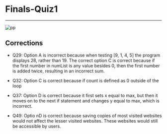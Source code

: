 # Finals-Quiz1
--------
![pp](https://user-images.githubusercontent.com/89219476/164800176-83b844a1-1713-42df-98c8-4aa96fec032f.png)

## Corrections
* Q29: Option A is incorrect because when testing [9, 1, 4, 5] the program displays 28, rather than 19. The correct option C is correct because if the first number in numList is any value besides 0, then the first number is added twice, resulting in an incorrect sum. 

* Q32: Option C is correct because if count is defined as 0 outside of the loop

* Q37: Option D is correct because it first sets x equal to max, but then it moves on to the next if statement and changes y equal to max, which is incorrect. 

* Q49: Optio nD is correct because saving copies of most visited websites would not affect the lesser visited websites. These websites would still be accessible by users. 
